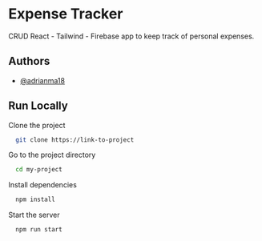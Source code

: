 # Expense Tracker

CRUD React - Tailwind - Firebase app to keep track of personal expenses.

## Authors

- [@adrianma18](https://github.com/adrianma18)

## Run Locally

Clone the project

```bash
  git clone https://link-to-project
```

Go to the project directory

```bash
  cd my-project
```

Install dependencies

```bash
  npm install
```

Start the server

```bash
  npm run start
```
